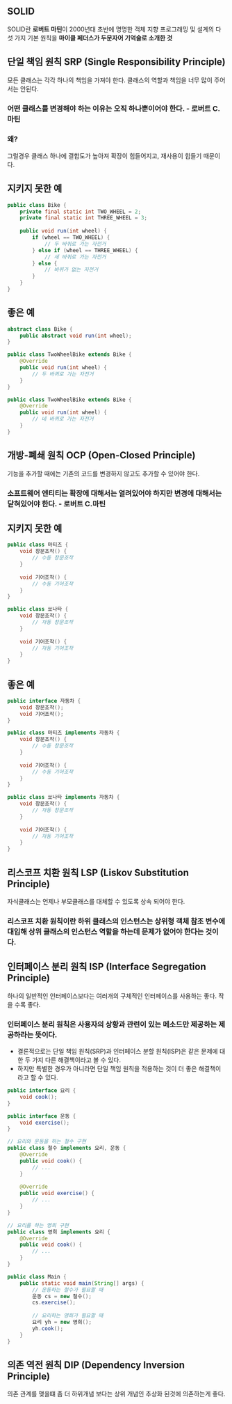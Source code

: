 ## SOLID
SOLID란 **로버트 마틴**이 2000년대 초반에 명명한 객체 지향 프로그래밍 및 설계의 다섯 가지 기본 원칙을 **마이클 페더스가 두문자어 기억술로 소개한 것**

## 단일 책임 원칙 SRP (Single Responsibility Principle)
모든 클래스는 각각 하나의 책임을 가져야 한다. 클래스의 역할과 책임을 너무 많이 주어서는 안된다.

### 어떤 클래스를 변경해야 하는 이유는 오직 하나뿐이어야 한다. - 로버트 C.마틴

### 왜?
그럴경우 클래스 하나에 결합도가 높아져 확장이 힘들어지고, 재사용이 힘들기 때문이다.

## 지키지 못한 예
```java
public class Bike {
	private final static int TWO_WHEEL = 2;
	private final static int THREE_WHEEL = 3;
	
	public void run(int wheel) {
		if (wheel == TWO_WHEEL) {
			// 두 바퀴로 가는 자전거
		} else if (wheel == THREE_WHEEL) {
			// 세 바퀴로 가는 자전거
		} else {
			// 바퀴가 없는 자전거
		}
	}
}
```

## 좋은 예
```java
abstract class Bike {
	public abstract void run(int wheel);
}

public class TwoWheelBike extends Bike {
	@Override
	public void run(int wheel) {
		// 두 바퀴로 가는 자전거
	}
}

public class TwoWheelBike extends Bike {
	@Override
	public void run(int wheel) {
		// 네 바퀴로 가는 자전거
	}
}
```

## 개방-폐쇄 원칙 OCP (Open-Closed Principle)
기능을 추가할 때에는 기존의 코드를 변경하지 않고도 추가할 수 있어야 한다.

### 소프트웨어 엔티티는 확장에 대해서는 열려있어야 하지만 변경에 대해서는 닫혀있어야 한다. - 로버트 C.마틴

## 지키지 못한 예
```java
public class 마티즈 {
	void 창문조작() {
		// 수동 창문조작
	}
    
	void 기어조작() {
		// 수동 기어조작
	}
}

public class 쏘나타 {
	void 창문조작() {
		// 자동 창문조작
	}
    
	void 기어조작() {
		// 자동 기어조작
	}
}
```

## 좋은 예
```java
public interface 자동차 {
	void 창문조작();
	void 기어조작();
}

public class 마티즈 implements 자동차 {
	void 창문조작() {
		// 수동 창문조작
	}
    
	void 기어조작() {
		// 수동 기어조작
	}
}

public class 쏘나타 implements 자동차 {
	void 창문조작() {
		// 자동 창문조작
	}
    
	void 기어조작() {
		// 자동 기어조작
	}
}
```

## 리스코프 치환 원칙 LSP (Liskov Substitution Principle)
자식클래스는 언제나 부모클래스를 대체할 수 있도록 상속 되어야 한다.

### 리스코프 치환 원칙이란 하위 클래스의 인스턴스는 상위형 객체 참조 변수에 대입해 상위 클래스의 인스턴스 역할을 하는데 문제가 없어야 한다는 것이다.

## 인터페이스 분리 원칙 ISP (Interface Segregation Principle)
하나의 일반적인 인터페이스보다는 여러개의 구체적인 인터페이스를 사용하는 좋다. 작을 수록 좋다.

### 인터페이스 분리 원칙은 사용자의 상황과 관련이 있는 메소드만 제공하는 제공하라는 뜻이다.
- 결론적으로는 단일 책임 원칙(SRP)과 인터페이스 분할 원칙(ISP)은 같은 문제에 대한 두 가지 다른 해결책이라고 볼 수 있다.
- 하지만 특별한 경우가 아니라면 단일 책임 원칙을 적용하는 것이 더 좋은 해결책이라고 할 수 있다.

```java
public interface 요리 {
	void cook();
}

public interface 운동 {
	void exercise();
}

// 요리와 운동을 하는 철수 구현
public class 철수 implements 요리, 운동 {
	@Override
	public void cook() {
		// ...
	}
    
	@Override
	public void exercise() {
		// ...
	}
}

// 요리를 하는 영희 구현
public class 영희 implements 요리 {
	@Override
	public void cook() {
		// ...
	}
}

public class Main {
	public static void main(String[] args) {
		// 운동하는 철수가 필요할 때
		운동 cs = new 철수();
		cs.exercise();
		
		// 요리하는 영희가 필요할 때
		요리 yh = new 영희();
		yh.cook();
	}
}
```

## 의존 역전 원칙 DIP (Dependency Inversion Principle)
의존 관계를 맺을떄 좀 더 하위개념 보다는 상위 개념인 추상화 된것에 의존하는게 좋다.




